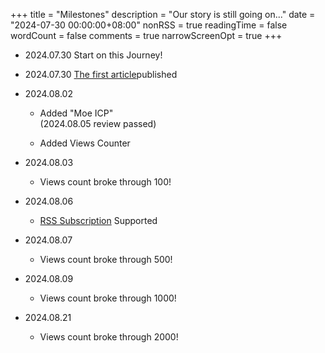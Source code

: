 +++
title = "Milestones"
description = "Our story is still going on..."
date = "2024-07-30 00:00:00+08:00"
nonRSS = true
readingTime = false
wordCount = false
comments = true
narrowScreenOpt = true
+++
- 2024.07.30 Start on this Journey!

- 2024.07.30 [The first article](/posts/what-is-tls-in-any/)published

- 2024.08.02
  - Added "Moe ICP"<br />
    (2024.08.05 review passed)

  - Added Views Counter
  
- 2024.08.03
  - Views count broke through 100!

- 2024.08.06
  - [RSS Subscription](/index.xml) Supported

- 2024.08.07
  - Views count broke through 500!

- 2024.08.09
  - Views count broke through 1000!

- 2024.08.21
  - Views count broke through 2000!
